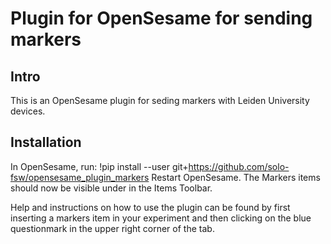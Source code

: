 # Plugin for OpenSesame for sending markers
## Intro
This is an OpenSesame plugin for seding markers with Leiden University devices. 

## Installation
In OpenSesame, run: 
!pip install --user git+https://github.com/solo-fsw/opensesame_plugin_markers
Restart OpenSesame. The Markers items should now be visible under in the Items Toolbar.

Help and instructions on how to use the plugin can be found by first inserting a markers item in your experiment and then clicking on the blue questionmark in the upper right corner of the tab.

